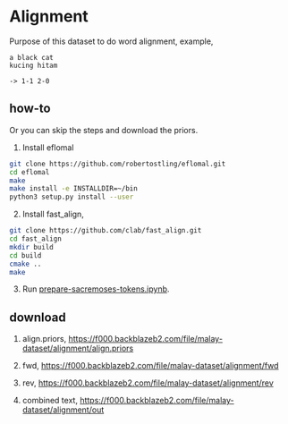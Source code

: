 # Alignment

Purpose of this dataset to do word alignment, example,

```text
a black cat
kucing hitam

-> 1-1 2-0
```

## how-to

Or you can skip the steps and download the priors.

1. Install eflomal

```bash
git clone https://github.com/robertostling/eflomal.git
cd eflomal
make
make install -e INSTALLDIR=~/bin
python3 setup.py install --user
```

2. Install fast_align,

```bash
git clone https://github.com/clab/fast_align.git
cd fast_align
mkdir build
cd build
cmake ..
make
```

3. Run [prepare-sacremoses-tokens.ipynb](prepare-sacremoses-tokens.ipynb).

## download

1. align.priors, https://f000.backblazeb2.com/file/malay-dataset/alignment/align.priors

2. fwd, https://f000.backblazeb2.com/file/malay-dataset/alignment/fwd

3. rev, https://f000.backblazeb2.com/file/malay-dataset/alignment/rev

4. combined text, https://f000.backblazeb2.com/file/malay-dataset/alignment/out
